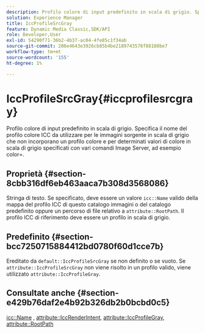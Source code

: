 ```yaml
---
description: Profilo colore di input predefinito in scala di grigio. Specifica il nome del profilo colore ICC da utilizzare per le immagini sorgente in scala di grigio che non incorporano un profilo colore e per determinati valori di colore in scala di grigio specificati con vari comandi Image Server, ad esempio color=.
solution: Experience Manager
title: IccProfileSrcGray
feature: Dynamic Media Classic,SDK/API
role: Developer,User
exl-id: 54290f71-36b2-4b37-ac04-4fe85c1f34ab
source-git-commit: 206e4643e3926cb85b4be2189743578f88180be7
workflow-type: tm+mt
source-wordcount: '155'
ht-degree: 1%

---
```


# IccProfileSrcGray{#iccprofilesrcgray}

Profilo colore di input predefinito in scala di grigio. Specifica il nome del profilo colore ICC da utilizzare per le immagini sorgente in scala di grigio che non incorporano un profilo colore e per determinati valori di colore in scala di grigio specificati con vari comandi Image Server, ad esempio color=.

## Proprietà {#section-8cbb316df6eb463aaca7b308d3568086}

Stringa di testo. Se specificato, deve essere un valore `icc::Name` valido della mappa del profilo ICC di questo catalogo immagini o del catalogo predefinito oppure un percorso di file relativo a `attribute::RootPath`. Il profilo ICC di riferimento deve essere un profilo in scala di grigio.

## Predefinito {#section-bcc7250715884412bd0780f60d1cce7b}

Ereditato da `default::IccProfileSrcGray` se non definito o se vuoto. Se `attribute::IccProfileSrcGray` non viene risolto in un profilo valido, viene utilizzato `attribute::IccProfileGray`.

## Consultate anche {#section-e429b76daf2e4b92b326db2b0bcbd0c5}

[icc::Name](../../../../../is-api/image-catalog/image-serving-api-ref/c-image-catalog-reference/c-icc-profile-map-reference/r-name-icc.md#reference-9e7d3c8e35434981a3dfac66b8946cbe) , [attribute::IccRenderIntent](../../../../../is-api/image-catalog/image-serving-api-ref/c-image-catalog-reference/c-attributes-reference/r-iccrenderintent.md#reference-012f207f28bd4406a5368d23ed95a51f), [attribute::IccProfileGray](../../../../../is-api/image-catalog/image-serving-api-ref/c-image-catalog-reference/c-attributes-reference/r-iccprofilegray.md#reference-13822a1596e440eea0492e86d88dad35), [attribute::RootPath](../../../../../is-api/image-catalog/image-serving-api-ref/c-image-catalog-reference/c-attributes-reference/r-rootpath.md#reference-17d57e5967be403b8408fa7214017494)
